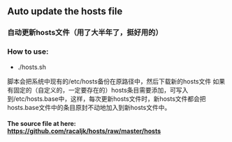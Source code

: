 ## Auto update the hosts file

### 自动更新hosts文件（用了大半年了，挺好用的）

### How to use:
* ./hosts.sh

脚本会把系统中现有的/etc/hosts备份在原路径中，然后下载新的hosts文件
如果有固定的（自定义的，一定要存在的）hosts条目需要添加，可写入到/etc/hosts.base中，这样，每次更新hosts文件时，新hosts文件都会把hosts.base文件中的条目原封不动地加入到新hosts文件中。

#### The source file at here: https://github.com/racaljk/hosts/raw/master/hosts
